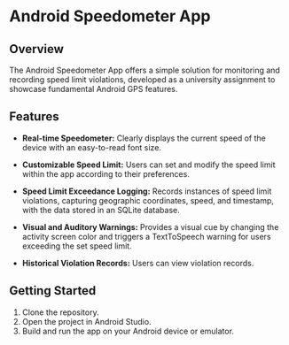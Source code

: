 # Android Speedometer App

## Overview

The Android Speedometer App offers a simple solution for monitoring and recording speed limit violations, developed as a university assignment to showcase fundamental Android GPS features.

## Features

- **Real-time Speedometer:** Clearly displays the current speed of the device with an easy-to-read font size.
  
- **Customizable Speed Limit:** Users can set and modify the speed limit within the app according to their preferences.
  
- **Speed Limit Exceedance Logging:** Records instances of speed limit violations, capturing geographic coordinates, speed, and timestamp, with the data stored in an SQLite database.
  
- **Visual and Auditory Warnings:** Provides a visual cue by changing the activity screen color and triggers a TextToSpeech warning for users exceeding the set speed limit.
  
- **Historical Violation Records:** Users can view violation records.

## Getting Started

1. Clone the repository.
2. Open the project in Android Studio.
3. Build and run the app on your Android device or emulator.
